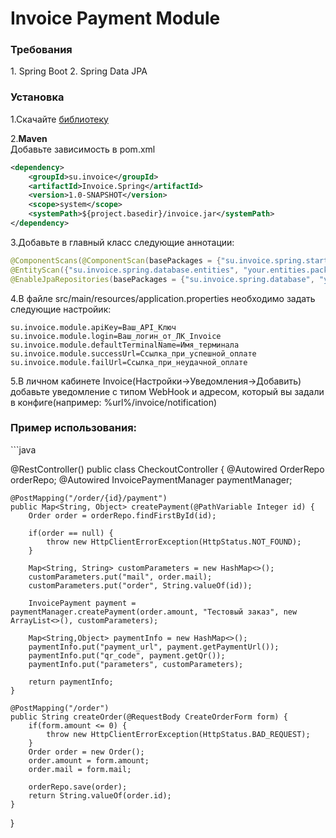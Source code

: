 <h1>Invoice Payment Module</h1>

<h3>Требования</h3>
1. Spring Boot
2. Spring Data JPA

<h3>Установка</h3>

1.Скачайте [библиотеку](https://github.com/Invoice-LLC/Invoice.SDK.Spring/raw/master/invoice.jar)

2.**Maven**<br>
Добавьте зависимость в pom.xml
```xml
<dependency>
    <groupId>su.invoice</groupId>
    <artifactId>Invoice.Spring</artifactId>
    <version>1.0-SNAPSHOT</version>
    <scope>system</scope>
    <systemPath>${project.basedir}/invoice.jar</systemPath>
</dependency>
```
3.Добавьте в главный класс следующие аннотации:
```java
@ComponentScans(@ComponentScan(basePackages = {"su.invoice.spring.starter", "su.invoice.spring.controllers"}))
@EntityScan({"su.invoice.spring.database.entities", "your.entities.package"})
@EnableJpaRepositories(basePackages = {"su.invoice.spring.database", "your.repos.package"})
```
4.В файле src/main/resources/application.properties необходимо задать следующие настройик:
```
su.invoice.module.apiKey=Ваш_API_Ключ
su.invoice.module.login=Ваш_логин_от_ЛК_Invoice
su.invoice.module.defaultTerminalName=Имя_терминала
su.invoice.module.successUrl=Ссылка_при_успешной_оплате
su.invoice.module.failUrl=Ссылка_при_неудачной_оплате
```
5.В личном кабинете Invoice(Настройки->Уведомления->Добавить) добавьте уведомление с типом WebHook и адресом, который вы задали в конфиге(например: %url%/invoice/notification)

<h3>Пример использования:</h3>
```java

@RestController()
public class CheckoutController {
    @Autowired
    OrderRepo orderRepo;
    @Autowired
    InvoicePaymentManager paymentManager;

    @PostMapping("/order/{id}/payment")
    public Map<String, Object> createPayment(@PathVariable Integer id) {
        Order order = orderRepo.findFirstById(id);

        if(order == null) {
            throw new HttpClientErrorException(HttpStatus.NOT_FOUND);
        }

        Map<String, String> customParameters = new HashMap<>();
        customParameters.put("mail", order.mail);
        customParameters.put("order", String.valueOf(id));

        InvoicePayment payment = paymentManager.createPayment(order.amount, "Тестовый заказ", new ArrayList<>(), customParameters);

        Map<String,Object> paymentInfo = new HashMap<>();
        paymentInfo.put("payment_url", payment.getPaymentUrl());
        paymentInfo.put("qr_code", payment.getQr());
        paymentInfo.put("parameters", customParameters);

        return paymentInfo;
    }

    @PostMapping("/order")
    public String createOrder(@RequestBody CreateOrderForm form) {
        if(form.amount <= 0) {
            throw new HttpClientErrorException(HttpStatus.BAD_REQUEST);
        }
        Order order = new Order();
        order.amount = form.amount;
        order.mail = form.mail;

        orderRepo.save(order);
        return String.valueOf(order.id);
    }
}

```
